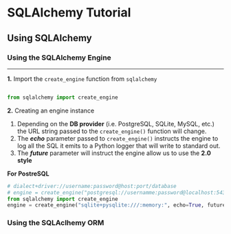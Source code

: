 # SQLAlchemy Tutorial

## Using SQLAlchemy

### Using the SQLAlchemy Engine

---

**1.** Import the `create_engine` function from `sqlalchemy`

```python

from sqlalchemy import create_engine

```

**2.** Creating an engine instance

1. Depending on the **DB provider** (i.e. PostgreSQL, SQLite, MySQL, etc.) the URL string passed to the `create_engine()` function will change.
2. The **_echo_** parameter passed to `create_engine()` instructs the engine to log all the SQL it emits to a Python logger that will write to standard out.
3. The **_future_** parameter will instruct the engine allow us to use the **2.0 style**

**For PostreSQL**

```python
# dialect+driver://username:password@host:port/database
# engine = create_engine("postgresql://usernamme:password@localhost:5432/database")
from sqlalchemy import create_engine
engine = create_engine("sqlite+pysqlite:///:memory:", echo=True, future=True)
```

### Using the SQLAclhemy ORM
